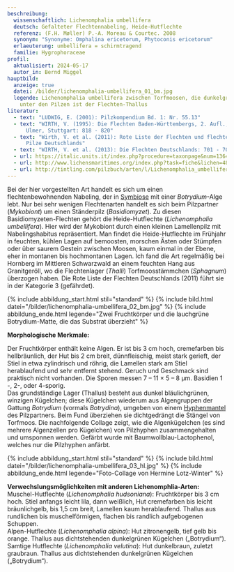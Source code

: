 ```yaml
---
beschreibung:
  wissenschaftlich: Lichenomphalia umbellifera
  deutsch: Gefalteter Flechtennabeling, Heide-Hutflechte
  referenz: (F.H. Møller) P.-A. Moreau & Courtec. 2008
  synonym: "Synonyme: Omphalina ericetorum, Phytoconis ericetorum"
  erlaeuterung: umbellifera = schirmtragend
  familie: Hygrophoraceae
profil:
  aktualisiert: 2024-05-17
  autor_in: Bernd Miggel
hauptbild:
  anzeige: true
  datei: /bilder/lichenomphalia-umbellifera_01_bm.jpg
  legende: Lichenomphalia umbellifera zwischen Torfmoosen, die dunkelgrüne „Matte“
    unter den Pilzen ist der Flechten-Thallus
literatur:
  - text: "LUDWIG, E. (2001): Pilzkompendium Bd. 1: Nr. 55.13"
  - text: "WIRTH, V. (1995): Die Flechten Baden-Württembergs, 2. Aufl., 1006 S.;
      Ulmer, Stuttgart: 818 - 820"
  - text: "Wirth, V. et al. (2011): Rote Liste der Flechten und flechtenbewohnende
      Pilze Deutschlands"
  - text: "WIRTH, V. et al. (2013): Die Flechten Deutschlands: 701 - 703"
  - url: https://italic.units.it/index.php?procedure=taxonpage&num=1364
  - url: http://www.lichensmaritimes.org/index.php?task=fiche&lichen=480&lang=en
  - url: http://tintling.com/pilzbuch/arten/l/Lichenomphalia_umbellifera.html
---
```

Bei der hier vorgestellten Art handelt es sich um einen flechtenbewohnenden Nabeling, der in [Symbiose](Symbiose "Glossar") mit einer *Botrydium*-Alge lebt. Nur bei sehr wenigen Flechtenarten handelt es sich beim Pilzpartner (*Mykobiont*) um einen Ständerpilz (*Basidiomyzet*). Zu diesen Basidiomyzeten-Flechten gehört die Heide-Hutflechte (*Lichenomphalia umbellifera*). Hier wird der Mykobiont durch einen kleinen Lamellenpilz mit Nabelingshabitus repräsentiert. Man findet die Heide-Hutflechte im Frühjahr in feuchten, kühlen Lagen auf bemoosten, morschen Ästen oder Stümpfen oder über saurem Gestein zwischen Moosen, kaum einmal in der Ebene, eher in montanen bis hochmontanen Lagen. Ich fand die Art regelmäßig bei Hornberg im Mittleren Schwarzwald an einem feuchten Hang aus Granitgeröll, wo die Flechtenlager (*Thalli*) Torfmoosstämmchen (*Sphagnum*) überzogen haben. Die Rote Liste der Flechten Deutschlands (2011) führt sie in der Kategorie 3 (gefährdet).

{% include abbildung_start.html stil="standard" %}
{% include bild.html datei="/bilder/lichenomphalia-umbellifera_02_bm.jpg" %}
{% include abbildung_ende.html legende="Zwei Fruchtkörper und die lauchgrüne Botrydium-Matte, die das Substrat überzieht" %}

**Morphologische Merkmale:**

Der Fruchtkörper enthält keine Algen. Er ist bis 3 cm hoch, cremefarben bis hellbräunlich, der Hut bis 2 cm breit, dünnfleischig, meist stark gerieft, der Stiel in etwa zylindrisch und röhrig, die Lamellen stark am Stiel herablaufend und sehr entfernt stehend. Geruch und Geschmack sind praktisch nicht vorhanden. Die Sporen messen 7 – 11 × 5 – 8 µm. Basidien 1 -, 2-, oder 4-sporig.\
Das grundständige Lager (Thallus) besteht aus dunkel bläulichgrünen, winzigen Kügelchen; diese Kügelchen wiederum aus Algengruppen der Gattung *Botrydium* (vormals *Botrydina*), umgeben von einem [Hyphenmantel](Hyphen "Glossar") des Pilzpartners. Beim Fund überziehen sie dichtgedrängt die Stängel von Torfmoos. Die nachfolgende Collage zeigt, wie die Algenkügelchen (es sind mehrere Algenzellen pro Kügelchen) von Pilzhyphen zusammengehalten und umsponnen werden. Gefärbt wurde mit Baumwollblau-Lactophenol, welches nur die Pilzhyphen anfärbt.

{% include abbildung_start.html stil="standard" %}
{% include bild.html datei="/bilder/lichenomphalia-umbellifera_03_hl.jpg" %}
{% include abbildung_ende.html legende="Foto-Collage von Hermine Lotz-Winter" %}

**Verwechslungsmöglichkeiten mit anderen Lichenomphlia-Arten:**\
Muschel-Hutflechte (*Lichenomphalia hudsoniana*): Fruchtkörper bis 3 cm hoch. Stiel anfangs leicht lila, dann weißlich, Hut cremefarben bis leicht bräunlichgelb, bis 1,5 cm breit, Lamellen kaum herablaufend. Thallus aus rundlichen bis muschelförmigen, flachen bis randlich aufgebogenen Schuppen.\
Alpen-Hutflechte (*Lichenomphalia alpina*): Hut zitronengelb, tief gelb bis orange. Thallus aus dichtstehenden dunkelgrünen Kügelchen („Botrydium“).\
Samtige Hutflechte (*Lichenomphalia velutina*): Hut dunkelbraun, zuletzt graubraun. Thallus aus dichtstehenden dunkelgrünen Kügelchen („Botrydium“).